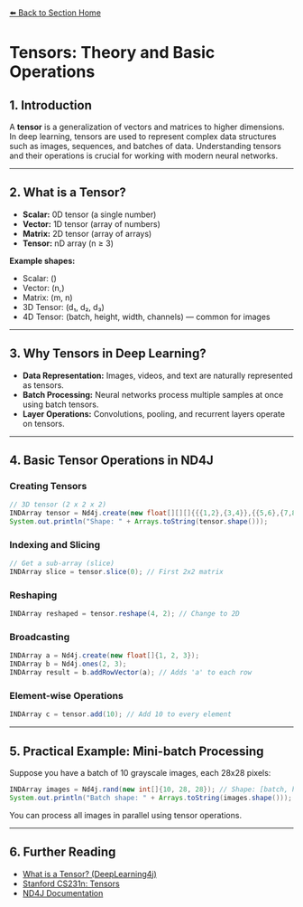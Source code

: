 [⬅️ Back to Section Home](../02_Linear_Algebra/README.md)

# Tensors: Theory and Basic Operations

## 1. Introduction
A **tensor** is a generalization of vectors and matrices to higher dimensions. In deep learning, tensors are used to represent complex data structures such as images, sequences, and batches of data. Understanding tensors and their operations is crucial for working with modern neural networks.

---

## 2. What is a Tensor?
- **Scalar:** 0D tensor (a single number)
- **Vector:** 1D tensor (array of numbers)
- **Matrix:** 2D tensor (array of arrays)
- **Tensor:** nD array (n ≥ 3)

**Example shapes:**
- Scalar: ()
- Vector: (n,)
- Matrix: (m, n)
- 3D Tensor: (d₁, d₂, d₃)
- 4D Tensor: (batch, height, width, channels) — common for images

---

## 3. Why Tensors in Deep Learning?
- **Data Representation:** Images, videos, and text are naturally represented as tensors.
- **Batch Processing:** Neural networks process multiple samples at once using batch tensors.
- **Layer Operations:** Convolutions, pooling, and recurrent layers operate on tensors.

---

## 4. Basic Tensor Operations in ND4J
### Creating Tensors
```java
// 3D tensor (2 x 2 x 2)
INDArray tensor = Nd4j.create(new float[][][]{{{1,2},{3,4}},{{5,6},{7,8}}});
System.out.println("Shape: " + Arrays.toString(tensor.shape()));
```

### Indexing and Slicing
```java
// Get a sub-array (slice)
INDArray slice = tensor.slice(0); // First 2x2 matrix
```

### Reshaping
```java
INDArray reshaped = tensor.reshape(4, 2); // Change to 2D
```

### Broadcasting
```java
INDArray a = Nd4j.create(new float[]{1, 2, 3});
INDArray b = Nd4j.ones(2, 3);
INDArray result = b.addRowVector(a); // Adds 'a' to each row
```

### Element-wise Operations
```java
INDArray c = tensor.add(10); // Add 10 to every element
```

---

## 5. Practical Example: Mini-batch Processing
Suppose you have a batch of 10 grayscale images, each 28x28 pixels:
```java
INDArray images = Nd4j.rand(new int[]{10, 28, 28}); // Shape: [batch, height, width]
System.out.println("Batch shape: " + Arrays.toString(images.shape()));
```
You can process all images in parallel using tensor operations.

---

## 6. Further Reading
- [What is a Tensor? (DeepLearning4j)](https://deeplearning4j.konduit.ai/nd4j/overview#tensors)
- [Stanford CS231n: Tensors](http://cs231n.stanford.edu/)
- [ND4J Documentation](https://deeplearning4j.konduit.ai/nd4j/overview)

